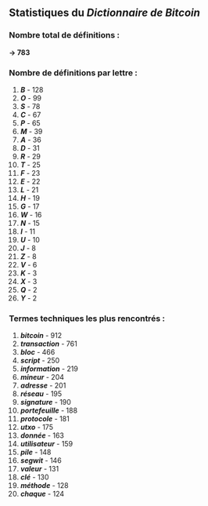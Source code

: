 ## Statistiques du *Dictionnaire de Bitcoin*

### Nombre total de définitions : 
**-> 783**

### Nombre de définitions par lettre :
1. ***B*** - 128
2. ***O*** - 99
3. ***S*** - 78
4. ***C*** - 67
5. ***P*** - 65
6. ***M*** - 39
7. ***A*** - 36
8. ***D*** - 31
9. ***R*** - 29
10. ***T*** - 25
11. ***F*** - 23
12. ***E*** - 22
13. ***L*** - 21
14. ***H*** - 19
15. ***G*** - 17
16. ***W*** - 16
17. ***N*** - 15
18. ***I*** - 11
19. ***U*** - 10
20. ***J*** - 8
21. ***Z*** - 8
22. ***V*** - 6
23. ***K*** - 3
24. ***X*** - 3
25. ***Q*** - 2
26. ***Y*** - 2

### Termes techniques les plus rencontrés :
1. ***bitcoin*** - 912
2. ***transaction*** - 761
3. ***bloc*** - 466
4. ***script*** - 250
5. ***information*** - 219
6. ***mineur*** - 204
7. ***adresse*** - 201
8. ***réseau*** - 195
9. ***signature*** - 190
10. ***portefeuille*** - 188
11. ***protocole*** - 181
12. ***utxo*** - 175
13. ***donnée*** - 163
14. ***utilisateur*** - 159
15. ***pile*** - 148
16. ***segwit*** - 146
17. ***valeur*** - 131
18. ***clé*** - 130
19. ***méthode*** - 128
20. ***chaque*** - 124
